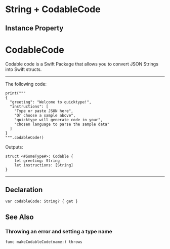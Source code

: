 # String + CodableCode
## Instance Property
# CodableCode

Codable code is a Swift Package that allows you to convert JSON Strings into Swift structs.

-------------------------

The following code:

```
print("""
{
  "greeting": "Welcome to quicktype!",
  "instructions": [
    "Type or paste JSON here",
    "Or choose a sample above",
    "quicktype will generate code in your",
    "chosen language to parse the sample data"
  ]
}
""".codableCode!)
```

Outputs:

```
struct <#SomeType#>: Codable {
    let greeting: String
    let instructions: [String]
}
```

-------------------------

## Declaration 
```
var codableCode: String? { get }
```

## See Also

### Throwing an error and setting a type name
```
func makeCodableCode(name:) throws
```
